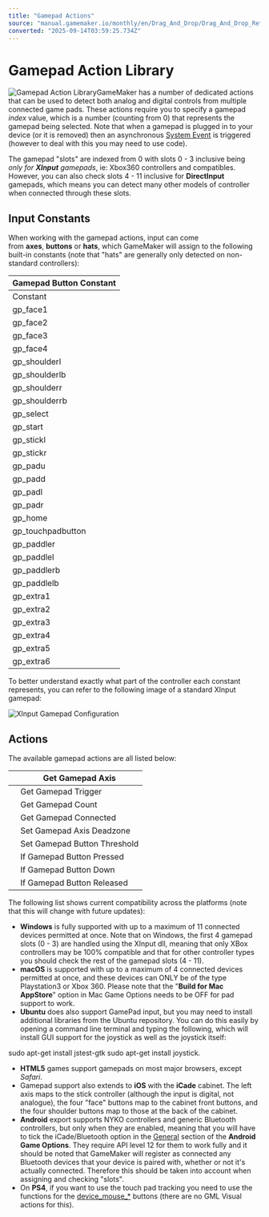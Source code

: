 ```yaml
---
title: "Gamepad Actions"
source: "manual.gamemaker.io/monthly/en/Drag_And_Drop/Drag_And_Drop_Reference/Gamepad/Gamepad_Actions.htm"
converted: "2025-09-14T03:59:25.734Z"
---
```


# Gamepad Action Library

![Gamepad Action Library](../../../assets/Images/Scripting_Reference/Drag_And_Drop/Reference/Gamepad/Lib_GamePad.png)GameMaker has a number of dedicated actions that can be used to detect both analog and digital controls from multiple connected game pads. These actions require you to specify a gamepad _index_ value, which is a number (counting from 0) that represents the gamepad being selected. Note that when a gamepad is plugged in to your device (or it is removed) then an asynchronous [System Event](../../../The_Asset_Editors/Object_Properties/Async_Events.md) is triggered (however to deal with this you may need to use code).

The gamepad "slots" are indexed from 0 with slots 0 - 3 inclusive being _only for **XInput** gamepads_, ie: Xbox360 controllers and compatibles. However, you can also check slots 4 - 11 inclusive for **DirectInput** gamepads, which means you can detect many other models of controller when connected through these slots.

## Input Constants

When working with the gamepad actions, input can come from **axes**, **buttons** or **hats**, which GameMaker will assign to the following built-in constants (note that "hats" are generally only detected on non-standard controllers):

| Gamepad Button Constant |
| --- |
| Constant | Description |
| gp_face1 | Top button 1 (this maps to the "A" on an Xbox controller and the cross on a PS controller) |
| gp_face2 | Top button 2 (this maps to the "B" on an Xbox controller and the circle on a PS controller) |
| gp_face3 | Top button 3 (this maps to the "X" on an Xbox controller and the square on a PS controller) |
| gp_face4 | Top button 4 (this maps to the "Y" on an Xbox controller and the triangle on a PS controller) |
| gp_shoulderl | Left shoulder button |
| gp_shoulderlb | Left shoulder trigger |
| gp_shoulderr | Right shoulder button |
| gp_shoulderrb | Right shoulder trigger |
| gp_select | The select button (on a PS controller, this triggers when you press the touchpad down) |
| gp_start | The start button (this is the "options" button on a PS controller) |
| gp_stickl | The left stick pressed (as a button) |
| gp_stickr | The right stick pressed (as a button) |
| gp_padu | D-pad up |
| gp_padd | D-pad down |
| gp_padl | D-pad left |
| gp_padr | D-pad right |
| gp_home | The "home" button on Switch controllers, and the PS/XBOX logo buttons on some controllers |
| gp_touchpadbutton | The touchpad button on a PS controller |
| gp_paddler | Upper or primary paddle, under your right hand (e.g. Xbox Elite paddle P1) |
| gp_paddlel | Upper or primary paddle, under your left hand (e.g. Xbox Elite paddle P3) |
| gp_paddlerb | Lower or secondary paddle, under your right hand (e.g. Xbox Elite paddle P2) |
| gp_paddlelb | Lower or secondary paddle, under your left hand (e.g. Xbox Elite paddle P4) |
| gp_extra1 | An extra button that may be mapped to anything |
| gp_extra2 | An extra button that may be mapped to anything |
| gp_extra3 | An extra button that may be mapped to anything |
| gp_extra4 | An extra button that may be mapped to anything |
| gp_extra5 | An extra button that may be mapped to anything |
| gp_extra6 | An extra button that may be mapped to anything |

To better understand exactly what part of the controller each constant represents, you can refer to the following image of a standard XInput gamepad:

![XInput Gamepad Configuration](../../../assets/Images/Scripting_Reference/Drag_And_Drop/Reference/Gamepad/GamePad.png)

## Actions

The available gamepad actions are all listed below:

|  | Get Gamepad Axis |
| --- | --- |
|  | Get Gamepad Trigger |
|  | Get Gamepad Count |
|  | Get Gamepad Connected |
|  | Set Gamepad Axis Deadzone |
|  | Set Gamepad Button Threshold |
|  | If Gamepad Button Pressed |
|  | If Gamepad Button Down |
|  | If Gamepad Button Released |

The following list shows current compatibility across the platforms (note that this will change with future updates):

-   **Windows** is fully supported with up to a maximum of 11 connected devices permitted at once. Note that on Windows, the first 4 gamepad slots (0 - 3) are handled using the XInput dll, meaning that only XBox controllers may be 100% compatible and that for other controller types you should check the rest of the gamepad slots (4 - 11).
-   **macOS** is supported with up to a maximum of 4 connected devices permitted at once, and these devices can ONLY be of the type Playstation3 or Xbox 360. Please note that the "**Build for Mac AppStore**" option in Mac Game Options needs to be OFF for pad support to work.
-   **Ubuntu** does also support GamePad input, but you may need to install additional libraries from the Ubuntu repository. You can do this easily by opening a command line terminal and typing the following, which will install GUI support for the joystick as well as the joystick itself:

sudo apt-get install jstest-gtk
sudo apt-get install joystick.

-   **HTML5** games support gamepads on most major browsers, except _Safari_.
-   Gamepad support also extends to **iOS** with the **iCade** cabinet. The left axis maps to the stick controller (although the input is digital, not analogue), the four "face" buttons map to the cabinet front buttons, and the four shoulder buttons map to those at the back of the cabinet.
-   **Android** export supports NYKO controllers and generic Bluetooth controllers, but only when they are enabled, meaning that you will have to tick the iCade/Bluetooth option in the [General](../../../Settings/Game_Options/Android.md) section of the **Android Game Options**. They require API level 12 for them to work fully and it should be noted that GameMaker will register as connected any Bluetooth devices that your device is paired with, whether or not it's actually connected. Therefore this should be taken into account when assigning and checking "slots".
-   On **PS4**, if you want to use the touch pad tracking you need to use the functions for the [device\_mouse\_\*](../../../../../../GameMaker_Language/GML_Reference/Game_Input/Device_Input/Device_Input.md) buttons (there are no GML Visual actions for this).